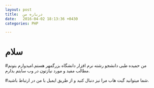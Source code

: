 ```yaml
---
layout: post
title:  درباره من
date:   2016-04-02 18:13:36 +0430
categories: PHP

---
```


# سلام 


#من حمیده طبی دانشجو رشته نرم افزار دانشگاه بزرگمهر هستم.امیدوارم بتونم مطالب مفید و  مورد نیازتون در وب سایتم بذارم.


#شما میتوانید گیت هاب مرا نیز دنبال کنید و از طریق ایمیل با من در ارتباط باشید.
